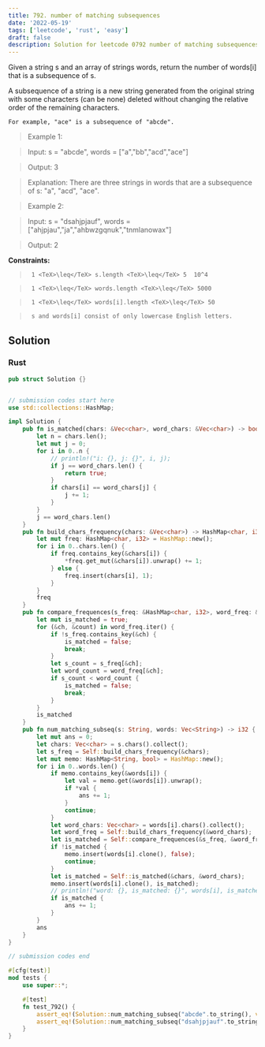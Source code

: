 ```yaml
---
title: 792. number of matching subsequences
date: '2022-05-19'
tags: ['leetcode', 'rust', 'easy']
draft: false
description: Solution for leetcode 0792 number of matching subsequences
---
```


 

  Given a string s and an array of strings words, return the number of words[i] that is a subsequence of s.

  A subsequence of a string is a new string generated from the original string with some characters (can be none) deleted without changing the relative order of the remaining characters.

  

  	For example, "ace" is a subsequence of "abcde".

  

   

 >   Example 1:

  

 >   Input: s <TeX>=</TeX> "abcde", words <TeX>=</TeX> ["a","bb","acd","ace"]

 >   Output: 3

 >   Explanation: There are three strings in words that are a subsequence of s: "a", "acd", "ace".

  

 >   Example 2:

  

 >   Input: s <TeX>=</TeX> "dsahjpjauf", words <TeX>=</TeX> ["ahjpjau","ja","ahbwzgqnuk","tnmlanowax"]

 >   Output: 2

  

   

  **Constraints:**

  

 >   	1 <TeX>\leq</TeX> s.length <TeX>\leq</TeX> 5  10^4

 >   	1 <TeX>\leq</TeX> words.length <TeX>\leq</TeX> 5000

 >   	1 <TeX>\leq</TeX> words[i].length <TeX>\leq</TeX> 50

 >   	s and words[i] consist of only lowercase English letters.


## Solution
### Rust
```rust
pub struct Solution {}


// submission codes start here
use std::collections::HashMap;

impl Solution {
    pub fn is_matched(chars: &Vec<char>, word_chars: &Vec<char>) -> bool {
        let n = chars.len();
        let mut j = 0;
        for i in 0..n {
            // println!("i: {}, j: {}", i, j);
            if j == word_chars.len() {
                return true;
            }
            if chars[i] == word_chars[j] {
                j += 1;
            }
        }
        j == word_chars.len()
    }
    pub fn build_chars_frequency(chars: &Vec<char>) -> HashMap<char, i32> {
        let mut freq: HashMap<char, i32> = HashMap::new();
        for i in 0..chars.len() {
            if freq.contains_key(&chars[i]) {
                *freq.get_mut(&chars[i]).unwrap() += 1;
            } else {
                freq.insert(chars[i], 1);
            }
        }
        freq
    }
    pub fn compare_frequences(s_freq: &HashMap<char, i32>, word_freq: &HashMap<char, i32>) -> bool {
        let mut is_matched = true;
        for (&ch, &count) in word_freq.iter() {
            if !s_freq.contains_key(&ch) {
                is_matched = false;
                break;
            }
            let s_count = s_freq[&ch];
            let word_count = word_freq[&ch];
            if s_count < word_count {
                is_matched = false;
                break;
            }
        }
        is_matched
    }
    pub fn num_matching_subseq(s: String, words: Vec<String>) -> i32 {
        let mut ans = 0;
        let chars: Vec<char> = s.chars().collect();
        let s_freq = Self::build_chars_frequency(&chars);
        let mut memo: HashMap<String, bool> = HashMap::new();
        for i in 0..words.len() {
            if memo.contains_key(&words[i]) {
                let val = memo.get(&words[i]).unwrap();
                if *val {
                    ans += 1;
                }
                continue;
            }
            let word_chars: Vec<char> = words[i].chars().collect();
            let word_freq = Self::build_chars_frequency(&word_chars);
            let is_matched = Self::compare_frequences(&s_freq, &word_freq);
            if !is_matched {
                memo.insert(words[i].clone(), false);
                continue;
            }
            let is_matched = Self::is_matched(&chars, &word_chars);
            memo.insert(words[i].clone(), is_matched);
            // println!("word: {}, is_matched: {}", words[i], is_matched);
            if is_matched {
                ans += 1;
            }
        }
        ans
    }
}

// submission codes end

#[cfg(test)]
mod tests {
    use super::*;

    #[test]
    fn test_792() {
        assert_eq!(Solution::num_matching_subseq("abcde".to_string(), vec_string!["a","bb","acd","ace"]), 3);
        assert_eq!(Solution::num_matching_subseq("dsahjpjauf".to_string(), vec_string!["ahjpjau","ja","ahbwzgqnuk","tnmlanowax"]), 2);
    }
}

```

